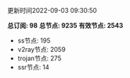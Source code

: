 更新时间2022-09-03 09:30:50

**总订阅: 98**
**总节点: 9235**
**有效节点: 2543**
- ss节点: 195
- v2ray节点: 2059
- trojan节点: 275
- ssr节点: 14
